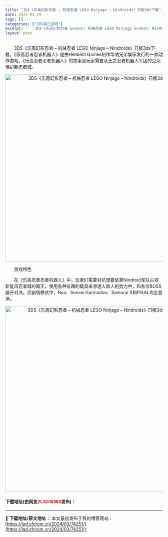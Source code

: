 ```yaml
---
title: "3DS《乐高幻影忍者 – 机械忍者 LEGO Ninjago – Nindroids》日版3ds下载"
date: 2024-03-29
tags: []
categories: ["3DS英日游戏"]
excerpt: "　　3DS《乐高幻影忍者 &ndash; 机械忍者 LEGO Ninjago &ndash; Nindroids》日版3ds下载，《乐高忍者忍者机器人》是由Hellbent Games制作华纳兄弟娱乐发行的一款动作游戏，《乐高忍者忍者机器人》的故事是玩家需要从王之忍者机器人军团的受众保护新忍者城。 &hellip;"
layout: post
---
```


 <p>　　3DS《乐高幻影忍者 &ndash; 机械忍者 LEGO Ninjago &ndash; Nindroids》日版3ds下载，《乐高忍者忍者机器人》是由Hellbent Games制作华纳兄弟娱乐发行的一款动作游戏，《乐高忍者忍者机器人》的故事是玩家需要从王之忍者机器人军团的受众保护新忍者城。</p> <p align="center"><img align="" border="0" src="https://lad.sfcrom.cn/wp-content/uploads/2024/03/20240329_6606310fcfc3e.png" width="597" alt="3DS《乐高幻影忍者 – 机械忍者 LEGO Ninjago – Nindroids》日版3ds下载" /></p> <p>　　游戏特色</p> <p>　　在《乐高忍者忍者机器人》中，玩家们需要对抗想要依靠Nindroid军队占领新旋风忍者城的霸王，使用各种有趣的载具来渗透入敌人的势力中，和各位BOSS展开对决。而剧情模式中，Nya、Sensei Garmadon、Samurai X和PIXAL均会登场。</p> <p align="center"><img align="" border="0" src="https://lad.sfcrom.cn/wp-content/uploads/2024/03/20240329_66063110bc5f9.png" width="593" alt="3DS《乐高幻影忍者 – 机械忍者 LEGO Ninjago – Nindroids》日版3ds下载" /></p> <p><h4>下载地址(由网友<font color="red">ZLX515163</font>发布)：</h4></p> 

---
📖 **下载地址/原文地址：** 本文最初发布于我的博客网站：[https://lad.sfcrom.cn/2024/03/74251/](https://lad.sfcrom.cn/2024/03/74251/)
